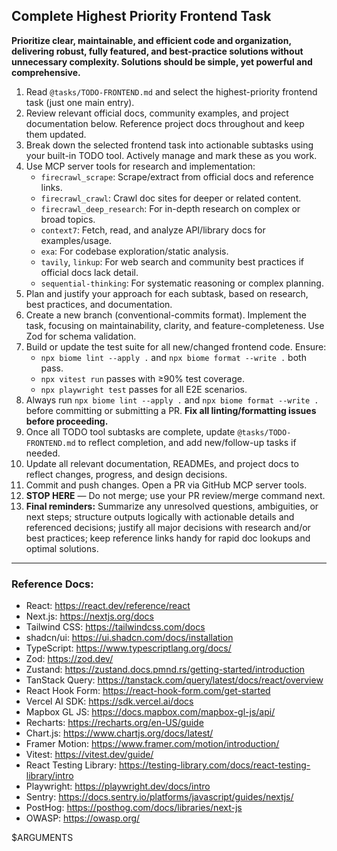 ## Complete Highest Priority Frontend Task

**Prioritize clear, maintainable, and efficient code and organization, delivering robust, fully featured, and best-practice solutions without unnecessary complexity. Solutions should be simple, yet powerful and comprehensive.**

1. Read `@tasks/TODO-FRONTEND.md` and select the highest-priority frontend task (just one main entry).
2. Review relevant official docs, community examples, and project documentation below. Reference project docs throughout and keep them updated.
3. Break down the selected frontend task into actionable subtasks using your built-in TODO tool. Actively manage and mark these as you work.
4. Use MCP server tools for research and implementation:
   - `firecrawl_scrape`: Scrape/extract from official docs and reference links.
   - `firecrawl_crawl`: Crawl doc sites for deeper or related content.
   - `firecrawl_deep_research`: For in-depth research on complex or broad topics.
   - `context7`: Fetch, read, and analyze API/library docs for examples/usage.
   - `exa`: For codebase exploration/static analysis.
   - `tavily`, `linkup`: For web search and community best practices if official docs lack detail.
   - `sequential-thinking`: For systematic reasoning or complex planning.
5. Plan and justify your approach for each subtask, based on research, best practices, and documentation.
6. Create a new branch (conventional-commits format). Implement the task, focusing on maintainability, clarity, and feature-completeness. Use Zod for schema validation.
7. Build or update the test suite for all new/changed frontend code. Ensure:
   - `npx biome lint --apply .` and `npx biome format --write .` both pass.
   - `npx vitest run` passes with ≥90% test coverage.
   - `npx playwright test` passes for all E2E scenarios.
8. Always run `npx biome lint --apply .` and `npx biome format --write .` before committing or submitting a PR. **Fix all linting/formatting issues before proceeding.**
9. Once all TODO tool subtasks are complete, update `@tasks/TODO-FRONTEND.md` to reflect completion, and add new/follow-up tasks if needed.
10. Update all relevant documentation, READMEs, and project docs to reflect changes, progress, and design decisions.
11. Commit and push changes. Open a PR via GitHub MCP server tools.
12. **STOP HERE** — Do not merge; use your PR review/merge command next.
13. **Final reminders:** Summarize any unresolved questions, ambiguities, or next steps; structure outputs logically with actionable details and referenced decisions; justify all major decisions with research and/or best practices; keep reference links handy for rapid doc lookups and optimal solutions.

---
### Reference Docs:
- React: https://react.dev/reference/react
- Next.js: https://nextjs.org/docs
- Tailwind CSS: https://tailwindcss.com/docs
- shadcn/ui: https://ui.shadcn.com/docs/installation
- TypeScript: https://www.typescriptlang.org/docs/
- Zod: https://zod.dev/
- Zustand: https://zustand.docs.pmnd.rs/getting-started/introduction
- TanStack Query: https://tanstack.com/query/latest/docs/react/overview
- React Hook Form: https://react-hook-form.com/get-started
- Vercel AI SDK: https://sdk.vercel.ai/docs
- Mapbox GL JS: https://docs.mapbox.com/mapbox-gl-js/api/
- Recharts: https://recharts.org/en-US/guide
- Chart.js: https://www.chartjs.org/docs/latest/
- Framer Motion: https://www.framer.com/motion/introduction/
- Vitest: https://vitest.dev/guide/
- React Testing Library: https://testing-library.com/docs/react-testing-library/intro
- Playwright: https://playwright.dev/docs/intro
- Sentry: https://docs.sentry.io/platforms/javascript/guides/nextjs/
- PostHog: https://posthog.com/docs/libraries/next-js
- OWASP: https://owasp.org/

$ARGUMENTS
